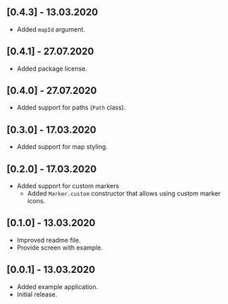 ## [0.4.3] - 13.03.2020
* Added `mapId` argument.
## [0.4.1] - 27.07.2020
* Added package license.
## [0.4.0] - 27.07.2020
* Added support for paths (`Path` class).
## [0.3.0] - 17.03.2020
* Added support for map styling.
## [0.2.0] - 17.03.2020
* Added support for custom markers
  * Added `Marker.custom` constructor that allows using custom marker icons.
## [0.1.0] - 13.03.2020
* Improved readme file.
* Provide screen with example.
## [0.0.1] - 13.03.2020
* Added example application.
* Initial release.
